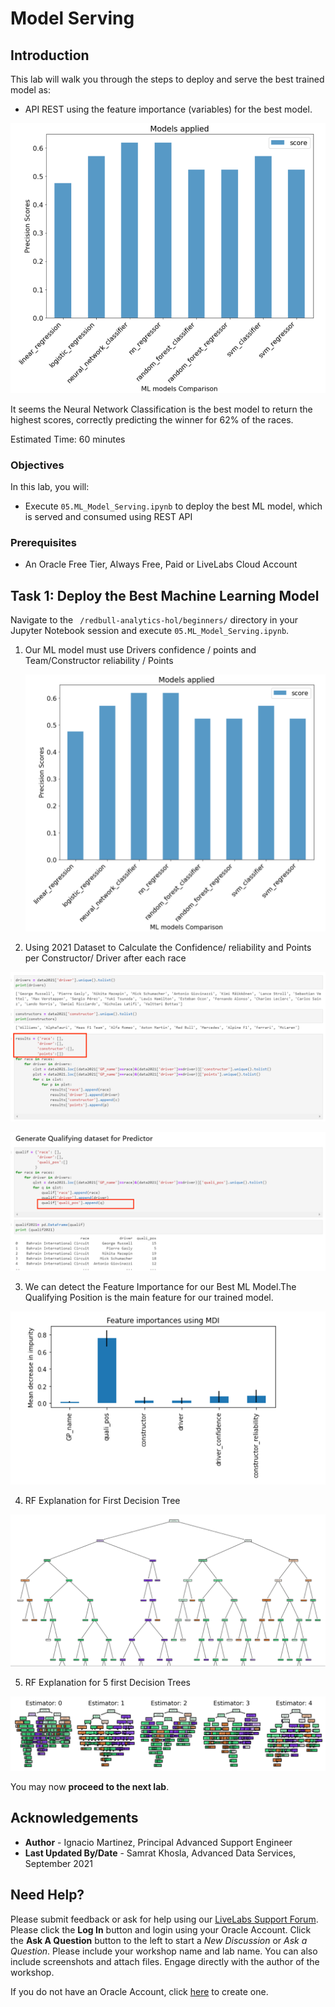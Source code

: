 # Model Serving

## Introduction

This lab will walk you through the steps to deploy and serve the best trained model as:
  
  * API REST using the feature importance (variables) for the best model.

![Image alt text](./images/picture1.png)

It seems the Neural Network Classification is the best model to return the highest scores, correctly predicting the winner for 62% of the races.

Estimated Time: 60 minutes

### Objectives

In this lab, you will:
* Execute ``` 05.ML_Model_Serving.ipynb ``` to deploy the best ML model, which is served and consumed using REST API

### Prerequisites

* An Oracle Free Tier, Always Free, Paid or LiveLabs Cloud Account


## **Task 1**: Deploy the Best Machine Learning Model

Navigate to the ``` /redbull-analytics-hol/beginners/``` directory in your Jupyter Notebook session and execute ``` 05.ML_Model_Serving.ipynb ```. 

1. Our ML model must use Drivers confidence / points and Team/Constructor reliability / Points

   ![Image alt text](images/picture1.png)


2. Using 2021 Dataset to Calculate the Confidence/ reliability and Points per Constructor/ Driver after each race
  
  ![Image alt text](images/picture2.png)

  ![Image alt text](images/picture3.png)


3. We can detect the Feature Importance for our Best ML Model.The Qualifying Position is the main feature for our trained model. 

  ![Image alt text](images/picture4.png)

4. RF Explanation for First Decision Tree 

  ![Image alt text](images/picture5.png)

5. RF Explanation for 5 first Decision Trees

  ![Image alt text](images/picture6.png)

You may now **proceed to the next lab**.

## Acknowledgements
* **Author** - Ignacio Martinez, Principal Advanced Support Engineer
* **Last Updated By/Date** - Samrat Khosla, Advanced Data Services, September 2021

## Need Help?
Please submit feedback or ask for help using our [LiveLabs Support Forum](https://community.oracle.com/tech/developers/categories/livelabsdiscussions). Please click the **Log In** button and login using your Oracle Account. Click the **Ask A Question** button to the left to start a *New Discussion* or *Ask a Question*.  Please include your workshop name and lab name.  You can also include screenshots and attach files.  Engage directly with the author of the workshop.

If you do not have an Oracle Account, click [here](https://profile.oracle.com/myprofile/account/create-account.jspx) to create one.
